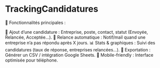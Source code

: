# TrackingCandidatures

🔹 Fonctionnalités principales :

💼 Ajout d’une candidature : Entreprise, poste, contact, statut (Envoyée, Relancée, Acceptée…).
📅 Relance automatique : Notif/mail quand une entreprise n’a pas répondu après X jours.
📊 Stats & graphiques : Suivi des candidatures (taux de réponse, entreprises relancées…).
📄 Exportation : Générer un CSV / intégration Google Sheets.
📱 Mobile-friendly : Interface optimisée pour téléphone.

